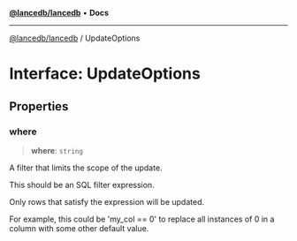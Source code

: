 [**@lancedb/lancedb**](../README.md) • **Docs**

***

[@lancedb/lancedb](../globals.md) / UpdateOptions

# Interface: UpdateOptions

## Properties

### where

> **where**: `string`

A filter that limits the scope of the update.

This should be an SQL filter expression.

Only rows that satisfy the expression will be updated.

For example, this could be 'my_col == 0' to replace all instances
of 0 in a column with some other default value.
